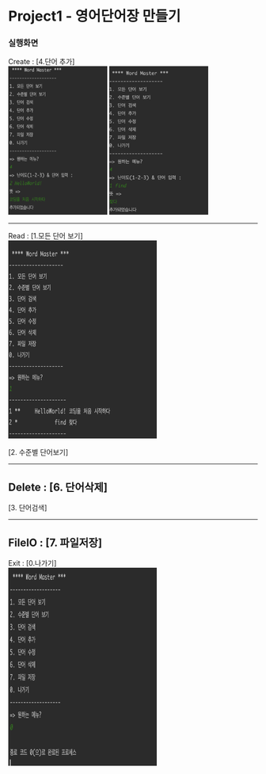 # Project1 - 영어단어장 만들기

### 실행화면
Create :  [4.단어 추가] <br>
<img src="./screenshot/create1.png" width="200" height="300"/>
<img src="./screenshot/create2.png" width="200" height="300"/>

---
Read : [1.모든 단어 보기] <br>
<img src="./screenshot/read.png" width="300" height="400"/>

[2. 수준별 단어보기] <br>

---

Delete : [6. 단어삭제] <br>
---

[3. 단어검색]

---

FileIO : [7. 파일저장]
---
Exit :  [0.나가기] <br>
<img src="./screenshot/exit.png" width="300" height="400"/>

